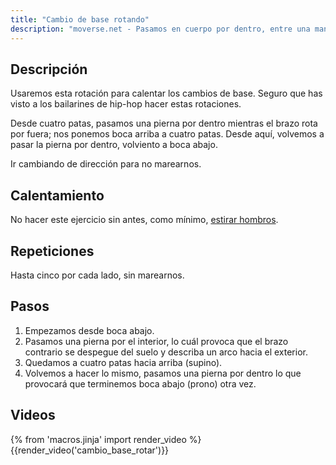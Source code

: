 ```yaml
---
title: "Cambio de base rotando"
description: "moverse.net - Pasamos en cuerpo por dentro, entre una mano y su pie contrario"
---
```


## Descripción

Usaremos esta rotación para calentar los cambios de base. Seguro que has visto a los bailarines de hip-hop hacer estas rotaciones. 

Desde cuatro patas, pasamos una pierna por dentro mientras el brazo rota por fuera; nos ponemos boca arriba a cuatro patas. Desde aquí, volvemos a pasar la pierna por dentro, volviento a boca abajo.

Ir cambiando de dirección para no marearnos.

## Calentamiento

No hacer este ejercicio sin antes, como mínimo, [estirar hombros](/calentar/estirar_hombros).

## Repeticiones

Hasta cinco por cada lado, sin marearnos.

## Pasos

1. Empezamos desde boca abajo.
2. Pasamos una pierna por el interior, lo cuál provoca que el brazo contrario se despegue del suelo y describa un arco hacia el exterior.
3. Quedamos a cuatro patas hacia arriba (supino).
4. Volvemos a hacer lo mismo, pasamos una pierna por dentro lo que provocará que terminemos boca abajo (prono) otra vez.

## Videos

{% from 'macros.jinja' import render_video %}
{{render_video('cambio_base_rotar')}}